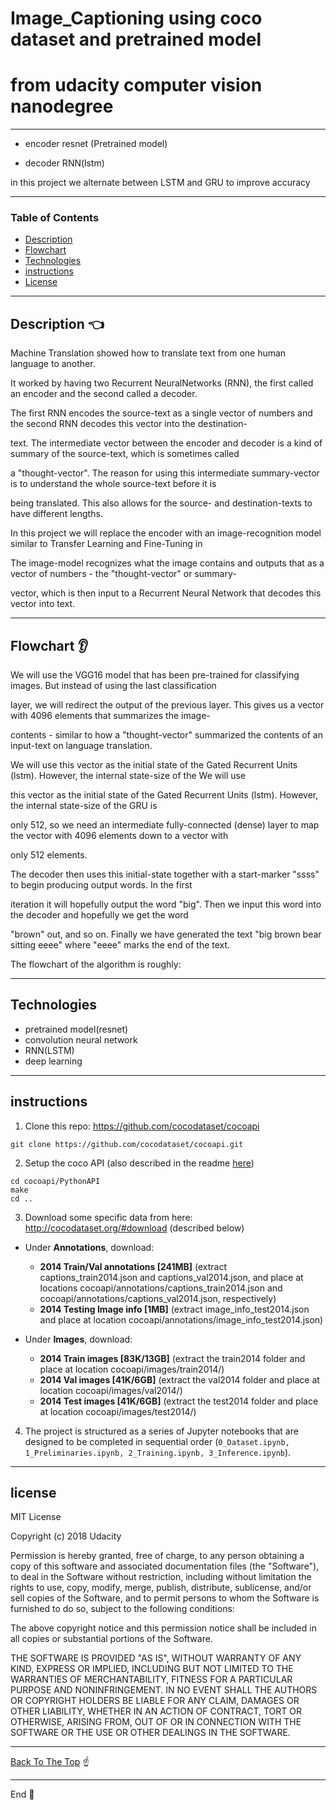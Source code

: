 # Image_Captioning using coco dataset and pretrained model
# from udacity computer vision nanodegree

---

- encoder resnet (Pretrained model)

- decoder RNN(lstm) 

in this project we alternate between LSTM and GRU to improve accuracy

---


### Table of Contents


- [Description](#description)
- [Flowchart](#Flowchart)
- [Technologies](#Technologies)
- [instructions](#instructions)
- [License](#license)

---

## Description :point_left:

Machine Translation showed how to translate text from one human language to another. 

It worked by having two Recurrent NeuralNetworks (RNN), the first called an encoder and the second called a decoder. 

The first RNN encodes the source-text as a single vector of numbers and the second RNN decodes this vector into the destination-

text. The intermediate vector between the encoder and decoder is a kind of summary of the source-text, which is sometimes called

a "thought-vector". The reason for using this intermediate summary-vector is to understand the whole source-text before it is 

being translated. This also allows for the source- and destination-texts to have different lengths.

In this project we will replace the encoder with an image-recognition model similar to Transfer Learning and Fine-Tuning in 

 The image-model recognizes what the image contains and outputs that as a vector of numbers - the "thought-vector" or summary-
 
 vector, which is then input to a Recurrent Neural Network that decodes this vector into text.


---

## Flowchart :ear:

We will use the VGG16 model that has been pre-trained for classifying images. But instead of using the last classification 

layer, we will redirect the output of the previous layer. This gives us a vector with 4096 elements that summarizes the image-

contents - similar to how a "thought-vector" summarized the contents of an input-text  on language translation. 

We will use this vector as the initial state of the Gated Recurrent Units (lstm). However, the internal state-size of the We will use

this vector as the initial state of the Gated Recurrent Units (lstm). However, the internal state-size of the GRU is 
 

only 512, so we need an intermediate fully-connected (dense) layer to map the vector with 4096 elements down to a vector with

only 512 elements.

The decoder then uses this initial-state together with a start-marker "ssss" to begin producing output words. In the first 

iteration it will hopefully output the word "big". Then we input this word into the decoder and hopefully we get the word 

"brown" out, and so on. Finally we have generated the text "big brown bear sitting eeee" where "eeee" marks the end of the text.

The flowchart of the algorithm is roughly:

---




## Technologies

- pretrained model(resnet)
- convolution neural network
- RNN(LSTM)
- deep learning


---
## instructions

1. Clone this repo: https://github.com/cocodataset/cocoapi  
```
git clone https://github.com/cocodataset/cocoapi.git  
```

2. Setup the coco API (also described in the readme [here](https://github.com/cocodataset/cocoapi)) 
```
cd cocoapi/PythonAPI  
make  
cd ..
```

3. Download some specific data from here: http://cocodataset.org/#download (described below)

* Under **Annotations**, download:
  * **2014 Train/Val annotations [241MB]** (extract captions_train2014.json and captions_val2014.json, and place at locations cocoapi/annotations/captions_train2014.json and cocoapi/annotations/captions_val2014.json, respectively)  
  * **2014 Testing Image info [1MB]** (extract image_info_test2014.json and place at location cocoapi/annotations/image_info_test2014.json)

* Under **Images**, download:
  * **2014 Train images [83K/13GB]** (extract the train2014 folder and place at location cocoapi/images/train2014/)
  * **2014 Val images [41K/6GB]** (extract the val2014 folder and place at location cocoapi/images/val2014/)
  * **2014 Test images [41K/6GB]** (extract the test2014 folder and place at location cocoapi/images/test2014/)

4. The project is structured as a series of Jupyter notebooks that are designed to be completed in sequential order (`0_Dataset.ipynb, 1_Preliminaries.ipynb, 2_Training.ipynb, 3_Inference.ipynb`).


---

## license

MIT License

Copyright (c) 2018 Udacity

Permission is hereby granted, free of charge, to any person obtaining a copy
of this software and associated documentation files (the "Software"), to deal
in the Software without restriction, including without limitation the rights
to use, copy, modify, merge, publish, distribute, sublicense, and/or sell
copies of the Software, and to permit persons to whom the Software is
furnished to do so, subject to the following conditions:

The above copyright notice and this permission notice shall be included in all
copies or substantial portions of the Software.

THE SOFTWARE IS PROVIDED "AS IS", WITHOUT WARRANTY OF ANY KIND, EXPRESS OR
IMPLIED, INCLUDING BUT NOT LIMITED TO THE WARRANTIES OF MERCHANTABILITY,
FITNESS FOR A PARTICULAR PURPOSE AND NONINFRINGEMENT. IN NO EVENT SHALL THE
AUTHORS OR COPYRIGHT HOLDERS BE LIABLE FOR ANY CLAIM, DAMAGES OR OTHER
LIABILITY, WHETHER IN AN ACTION OF CONTRACT, TORT OR OTHERWISE, ARISING FROM,
OUT OF OR IN CONNECTION WITH THE SOFTWARE OR THE USE OR OTHER DEALINGS IN THE
SOFTWARE.

---

[Back To The Top](#README.md) :point_up:

---

End :raising_hand:
